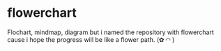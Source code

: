# flowerchart
Flochart, mindmap, diagram but i named the repository with flowerchart cause i hope the progress will be like a flower path.
(✿ ◜◝ )
